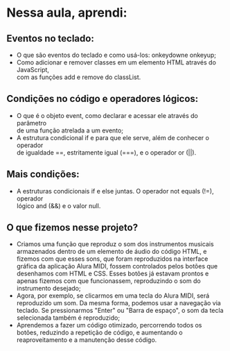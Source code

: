 # Nessa aula, aprendi:

## Eventos no teclado: 
- O que são eventos do teclado e como usá-los: onkeydowne onkeyup; 
- Como adicionar e remover classes em um elemento HTML através do JavaScript,  
com as funções add e remove do classList.  

## Condições no código e operadores lógicos:
- O que é o objeto event, como declarar e acessar ele através do parâmetro  
de uma função atrelada a um evento;  
- A estrutura condicional if e para que ele serve, além de conhecer o operador  
de igualdade ==, estritamente igual (===), e o operador or (||).

## Mais condições:
- A estruturas condicionais if e else juntas. O operador not equals (!=), operador  
lógico and (&&) e o valor null.

## O que fizemos nesse projeto?
- Criamos uma função que reproduz o som dos instrumentos musicais armazenados dentro de um elemento de áudio do código HTML, e fizemos com que esses sons, que foram reproduzidos na interface gráfica da aplicação Alura MIDI, fossem controlados pelos botões que desenhamos com HTML e CSS. Esses botões já estavam prontos e apenas fizemos com que funcionassem, reproduzindo o som do instrumento desejado;  
- Agora, por exemplo, se clicarmos em uma tecla do Alura MIDI, será reproduzido um som. Da mesma forma, podemos usar a navegação via teclado. Se pressionarmos "Enter" ou "Barra de espaço", o som da tecla selecionada também é reproduzido;  
- Aprendemos a fazer um código otimizado, percorrendo todos os botões, reduzindo a repetição de código, e aumentando o reaproveitamento e a manutenção desse código.  
  